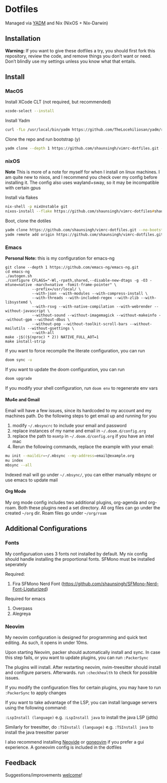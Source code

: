 # Dotfiles

Managed via [YADM](https://github.com/TheLocehiliosan/yadm) and Nix (NixOS + Nix-Darwin)

## Installation

**Warning:** If you want to give these dotfiles a try, you should first fork this repository, review the code, and remove things you don’t want or need. Don’t blindly use my settings unless you know what that entails.

## Install

### MacOS

Install XCode CLT (not required, but recommended)
```sh
xcode-select --install
```

Install Yadm
```sh
curl -fLo /usr/local/bin/yadm https://github.com/TheLocehiliosan/yadm/raw/master/yadm && chmod a+x /usr/local/bin/yadm
```

Clone the repo and run bootstrap (y)
```sh
yadm clone --depth 1 https://github.com/shaunsingh/vimrc-dotfiles.git -f
```

### nixOS
**Note** This is more of a note for myself for when I install on linux machines. I am quite new to nixos, and I recommend you check over my config before installing it. The config also uses wayland+sway, so it may be incompatible with certain gpus

Install via flakes
```zsh
nix-shell -p nixUnstable git
nixos-install --flake https://github.com/shaunsingh/vimrc-dotfiles#shaunsingh-laptop
```

Boot, clone the dotiles
```zsh
yadm clone https://github.com/shaunsingh/vimrc-dotfiles.git --no-bootstrap
yadm remote add origin https://github.com/shaunsingh/vimrc-dotfiles.git
```

### Emacs

**Personal Note:** this is my configuration for emacs-ng
```     
git clone --depth 1 https://github.com/emacs-ng/emacs-ng.git
cd emacs-ng
./autogen.sh
./configure CFLAGS="-Wl,-rpath,shared,--disable-new-dtags -g -O3 -mtune=native -march=native -fomit-frame-pointer" \
            --prefix=/usr/local/ \
            --with-json --with-modules --with-compress-install \
            --with-threads --with-included-regex --with-zlib --with-libsystemd \
            --with-rsvg --with-native-compilation --with-webrender --without-javascript \
            --without-sound --without-imagemagick --without-makeinfo --without-gpm --without-dbus \
            --without-pop --without-toolkit-scroll-bars --without-mailutils --without-gsettings \
            --with-all 
make -j$(($(nproc) * 2)) NATIVE_FULL_AOT=1
make install-strip
```

If you want to force recompile the literate configuration, you can run

```zsh
doom sync -u
```

If you want to update the doom configuration, you can run

```zsh
doom upgrade
```

If you modify your shell configuration, run `doom env` to regenerate env vars

#### Mu4e and Gmail
Email will have a few issues, since its hardcoded to my account and my machines path. Do the following steps to get email up and running for you

1. modify `~/.mbsyncrc` to include your email and password
2. replace instances of my name and email in `~/.doom.d/config.org`
3. replace the path to `msmtp` in `~/.doom.d/config.org` if you have an intel mac
4. Rerun the following commands, replace the example with your email:

```zsh
mu init --maildir=~/.mbsync --my-address=email@example.org
mu index
mbsync --all
```

Indexed mail will go under `~/.mbsync/`, you can either manually mbsync or use emacs to update mail

#### Org Mode
My org mode config includes two additional plugins, org-agenda and org-roam.
Both these plugins need a set directory. All org files can go under the created `~/org` dir. Roam files go under `~/org/roam`

## Additional Configurations
### Fonts
My configuruation uses 3 fonts not installed by default. My nix config should
handle installing the proportional fonts. SFMono must be installed seperately

Required:
1. Fira SFMono Nerd Font (https://github.com/shaunsingh/SFMono-Nerd-Font-Ligaturized)

Required for emacs
1. Overpass
2. Alegreya

### Neovim
My neovim configuration is designed for programming and quick text editing. As such, it opens in under 10ms.

Upon starting Neovim, packer should automatically install and sync. In case this step fails, or you want to update plugins, you can run `:PackerSync`

The plugins will install. After restarting neovim, nvim-treesitter should install and configure parsers. Afterwards. run `:checkhealth` to check for possible issues.

If you modify the configuration files for certain plugins, you may have to run `:PackerSync` to apply changes

If you want to take advantage of the LSP, you can install language servers using the following command:

`:LspInstall (language)` e.g. `:LspInstall java` to install the java LSP (jdtls)

Similarly for treesitter, do 
`:TSInstall (language)` e.g. `:TSInstall java` to install the java treesitter parser

I also recommend installing [Neovide](https://github.com/Kethku/neovide) or [goneovim](https://github.com/akiyosi/goneovim) if you prefer a gui experience. A goneovim config is included in the dotfiles

## Feedback

Suggestions/improvements
[welcome](https://github.com/shaunsingh/vimrc-dotfiles/issues)!
